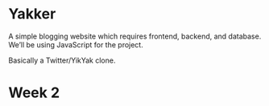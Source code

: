 # Yakker

A simple blogging website which requires frontend, backend, and database. We’ll be using JavaScript for the project.

Basically a Twitter/YikYak clone.


# Week 2